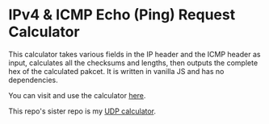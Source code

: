 # IPv4 & ICMP Echo (Ping) Request Calculator

This calculator takes various fields in the IP header and the ICMP
header as input, calculates all the checksums and lengths, then outputs
the complete hex of the calculated pakcet. It is written in vanilla JS
and has no dependencies.

You can visit and use the calculator
[here](https://michaelfm1211.github.io/ping-calculator/).

This repo's sister repo is my
[UDP calculator](https://michaelfm1211.github.io/udp-calculator/).
